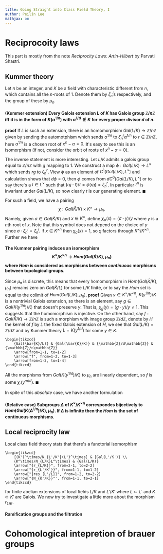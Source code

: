 ```yaml
---
title: Going Straight into Class Field Theory, I
author: Peilin Lee
mathjax: on
---
```


# Reciprocoity laws

This part is mostly from the note *Reciprocity Laws: Artin-Hilbert* by Parvati Shastri. 

## Kummer theory

Let $n$ be an integer, and $K$ be a field with characteristic different from $n$, which contains all the $n$-roots of $1$. Denote them by $\zeta_n^i$s respectively, and the group of these by $\mu_n$.

#### (Kummer extension) Every Galois extension $L$ of $K$ has Galois group $\mathbb{Z}/n\mathbb{Z}$ iff it is in the form of $K(\alpha^{1/n})$ with $\alpha^{1/d}\not\in K$ for every proper divisor $d$ of $n$.

**proof** If $L$ is such an extension, there is an homomorphism $Gal(L/K)\rightarrow\mathbb{Z}/n\mathbb{Z}$ given by sending the automotphism which sends $\alpha^{1/n}$ to $\zeta_n^r\alpha^{1/n}$ to $r\in\mathbb{Z}/n\mathbb{Z}$, here $\alpha^{1/n}$ is a chosen root of $x^n-\alpha=0$. It's easy to see this is an isomorphism (if not, consider the orbit of roots of $x^n-\alpha=0$).

The inverse statement is more interesting. Let $L/K$ admits a galois group equal to $\mathbb{Z}/n\mathbb{Z}$ with $g$ mapping to $1$. We construct a map $\phi:Gal(L/K)\rightarrow L^\times$ which sends $rg$ to $\zeta_n^r$. View $\phi$ as an element of $C^1(Gal(L/K),L^\times)$ and calculation shows that $d\phi=0$, then $\phi$ comes from $dC^0(Gal(L/K),L^\times)$ or to say there's a $t\in L^\times$ such that $(rg\cdot t)/t=\phi(rg)=\zeta_n^r$. In particular $t^n$ is invariant under $Gal(L/K)$, so now clearly $t$ is our generating element. $\blacksquare$

For such a field, we have a pairing $$ \chi:Gal(\bar{K}/K)\times K^\times\rightarrow\mu_n. $$ Namely, given $\sigma\in Gal(\bar{K}/K)$ and $x\in K^\times$, define $\chi_\sigma(x)=(\sigma\cdot y)/y$ where $y$ is a $n$th root of $x$. Note that this symbol does not depend on the choice of $y$ since $\sigma\cdot\zeta_n^i=\zeta_n^i$. If $x\in K^{\times n}$ then $\chi_\sigma(x)=1$, so $\chi$ factors through $K^\times/K^{\times n}$. Further we have

#### The Kummer pairing induces an isomorphism $$ K^\times/K^{\times n}\rightarrow Hom(Gal(\bar{K}/K),\mu_n) $$ where $Hom$ is considered as morphisms between *continuous* morphisms between topological groups.

Since $\mu_n$ is discrete, this means that every homomorphism in $Hom(Gal(\bar{K}/K),\mu_n)$ remains zero on $Gal(\bar{K}/L)$ for some $L/K$ finite, or to say the $Hom$ set is equal to the colimit of $Hom(Gal(L/K),\mu_n)$. 
**proof** Given $y\in K^\times/K^{\times n}$, $K(y^{1/n})/K$ is a nontrivial Galois extension, so there is an element, say $g\in Gal(K(y^{1/n})/K)$ that doesn't preserve $y$. That is, $\chi_g(y)=(g\cdot y)/y\not=1$. This suggests that the homomorphism is injective. On the other hand, say $f:Gal(\bar{K}/K)\rightarrow\mathbb{Z}/n\mathbb{Z}$ is such a morphism with image group $\mathbb{Z}/d\mathbb{Z}$, denote by $H$ the kernel of $f$ by $L$ the fixed Galois extension of $H$, we see that $Gal(L/K)=\mathbb{Z}/d\mathbb{Z}$ and by Kummer theory $L=K(y^{1/d})$ for some $y\in K$. 
```rawlatex
\begin{tikzcd}
	{Gal(\bar{K}/L)} & {Gal(\bar{K}/K)} & {\mathbb{Z}/d\mathbb{Z}} & {\mathbb{Z}/n\mathbb{Z}}
	\arrow[from=1-1, to=1-2]
	\arrow["f", from=1-2, to=1-3]
	\arrow[from=1-3, to=1-4]
\end{tikzcd}
```
All the morphisms from $Gal(K(y^{1/d})/K)$ to $\mu_n$ are linearly dependent, so $f$ is some $\chi_\cdot(y^{m/d})$. $\blacksquare$

In spite of this *absolute* case, we have another formulation

#### (Relative case) Subgroups $\Delta$ of $K^\times/K^{\times n}$ correspondes bijectively to $Hom(Gal(K(\Delta^{1/n})/K),\mu_n)$. If $\Delta$ is infinite then the $Hom$ is the set of continuous morphisms.

## Local reciprocity law
Local class field theory stats that there's a functorial isomorphism 
```rawlatex
\begin{tikzcd}
	{(K')^\times/N_{L'/K'}(L')^\times} & {Gal(L'/K')} \\
	{K^\times/N_{L/K}L^\times} & {Gal(L/K)}
	\arrow["{r_{L/K}}", from=2-1, to=2-2]
	\arrow["{r_{L'/K'}}", from=1-1, to=1-2]
	\arrow["{res_{L'/L}}", from=1-2, to=2-2]
	\arrow["{N_{K'/K}}"', from=1-1, to=2-1]
\end{tikzcd}
```
for finite abelian extensions of local fields $L/K$ and $L'/K'$ where $L\subset L'$ and $K\subset K'$ are Galois. We now try to investigate a little more about the morphism $r_{L/K}$.

#### Ramification groups and the filtration



# Cohomological intepretion of brauer groups


